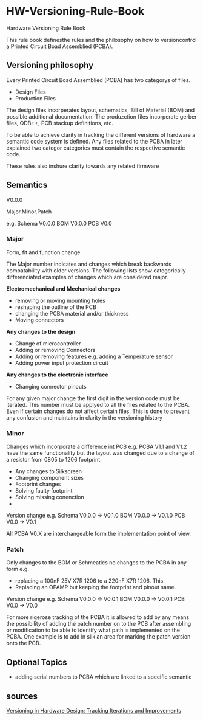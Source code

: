 # HW-Versioning-Rule-Book
Hardware Versioning Rule Book

This rule book definesthe rules and the philosophy on how to versioncontrol a Printed Circuit Boad Assemblied (PCBA).

## Versioning philosophy

Every Printed Circuit Boad Assemblied (PCBA) has two categorys of files.
-  Design Files
-  Production Files

The design files incorperates layout, schematics, Bill of Material (BOM) and possible additional documentation.
The produzction files incorperate gerber files, ODB++, PCB stackup definitions, etc.

To be able to achieve clarity in tracking the different versions of hardware a semantic code system is defined.
Any files related to the PCBA in later explained two categor categories must contain the respective semantic code.

These rules also inshure clarity towards any related firmware 


## Semantics

V0.0.0

Major.Minor.Patch

e.g.
Schema 	V0.0.0
BOM 		V0.0.0
PCB		V0.0

### Major

Form, fit and function change

The Major number indicates and changes which break backwards compatability with older versions.
The following lists show categorically differenciated examples of changes which are considered major.

**Electromechanical and Mechanical changes**
-	removing or moving mounting holes
-	reshaping the outline of the PCB
-	changing the PCBA material and/or thickness
-	Moving connectors

**Any changes to the design**
-	Change of microcontroller
-	Adding or removing Connectors
-	Adding or removing features e.g. adding a Temperature sensor
-	Adding power input protection circuit

**Any changes to the electronic interface**
-	Changing connector pinouts

For any given major change the first digit in the version code must be iterated. This number must be applyed to all the files related to the PCBA. Even if certain changes do not affect certain files. This is done to prevent any confusion and maintains in clarity in the versioning history

### Minor

Changes which incorporate a difference int PCB 
e.g. PCBA V1.1 and V1.2 have the same functionality but the layout was changed due to a change of a resistor from 0805 to 1206 footprint. 
-	Any changes to Silkscreen
-	Changing component sizes
-	Footprint changes
-	Solving faulty footprint
-	Solving missing conenction
-	

Version change e.g.
Schema	V0.0.0		->	V0.1.0
BOM		V0.0.0		->	V0.1.0
PCB		V0.0  		->	V0.1

All PCBA V0.X are interchangeable form the implementation point of view.

### Patch

Only changes to the BOM or Schmeatics no changes to the PCBA in any form
e.g.
-	replacing a 100nF 25V X7R 1206 to a 220nF X7R 1206. This 
-	Replacing an OPAMP but keeping the footprint and pinout same. 

Version change e.g.
Schema	V0.0.0		->	V0.0.1
BOM		V0.0.0		->	V0.0.1
PCB		V0.0  		->	V0.0

For more rigerose tracking of the PCBA it is allowed to add by any means the possibility of adding the patch number on to the PCB after assembling or modification to be able to identify what path is implemented on the PCBA. One example is to add in silk an area for marking the patch version onto the PCB.

## Optional Topics

- adding serial numbers to PCBA which are linked to a specific semantic

## sources
[Versioning in Hardware Design: Tracking Iterations and Improvements](https://fastercapital.com/content/Versioning-in-Hardware-Design--Tracking-Iterations-and-Improvements.html)
